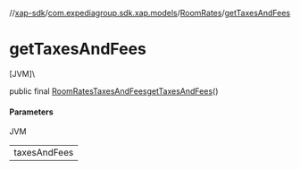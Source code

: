 //[xap-sdk](../../../index.md)/[com.expediagroup.sdk.xap.models](../index.md)/[RoomRates](index.md)/[getTaxesAndFees](get-taxes-and-fees.md)

# getTaxesAndFees

[JVM]\

public final [RoomRatesTaxesAndFees](../-room-rates-taxes-and-fees/index.md)[getTaxesAndFees](get-taxes-and-fees.md)()

#### Parameters

JVM

| |
|---|
| taxesAndFees |
